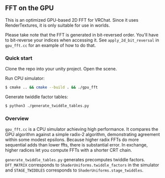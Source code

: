 ## FFT on the GPU

This is an optimized GPU-based 2D FFT for VRChat. Since it uses RenderTextures,
it is only suitable for use in worlds.

Please take note that the FFT is generated in bit-reversed order. You'll have
to bit-reverse your indices when accessing it. See `apply_2d_bit_reversal` in
`gpu_fft.cc` for an example of how to do that.

### Quick start

Clone the repo into your unity project. Open the scene.

Run CPU simulator:

```bash
$ cmake .. && cmake --build . && ./gpu_fft
```

Generate twiddle factor tables:

```bash
$ python3 ./generate_twiddle_tables.py
```

### Overview

`gpu_fft.cc` is a CPU simulator achieving high performance. It compares the GPU
algorithm against a simple radix-2 algorithm, demonstrating agreement within
some modest epsilons. Because higher radix FFTs do more sequential adds than
lower ffts, there is substantial error. In exchange, higher radices let you
compute FFTs with a shorter CRT chain.

`generate_twiddle_tables.py` generates precomputes twiddle factors.
`DFT_MATRIX` corresponds to `ShaderUniforms.twiddle_factors` in the simulator
and `STAGE_TWIDDLES` corresponds to `ShaderUniforms.stage_twiddles`.

